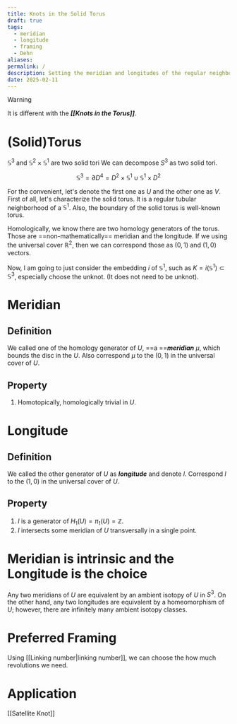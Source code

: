 ```yaml
---
title: Knots in the Solid Torus
draft: true
tags:
  - meridian
  - longitude
  - framing
  - Dehn
aliases: 
permalink: /
description: Setting the meridian and longitudes of the regular neighborhood of a link
date: 2025-02-11
---
```

>[!warning]
>It is different with the ***[[Knots in the Torus]]***. 

 

# (Solid)Torus
$\mathbb{S}^{3}$ and $\mathbb{S}^{2} \times \mathbb{S}^{1}$ are two solid tori
We can decompose $S^{3}$ as two solid tori.

$$\mathbb{S}^{3} = \partial D^{4} = D^{2}\times \mathbb{S}^{1} \cup \mathbb{S}^{1}\times D^{2}$$

For the convenient, let's denote the first one as $U$ and the other one as $V$.
First of all, let's characterize the solid torus. It is a regular tubular neighborhood of a $\mathbb{S}^{1}$. 
Also, the boundary of the solid torus is well-known torus. 


Homologically, we know there are two homology generators of the torus. Those are ==non-mathematically== meridian and the longitude. If we using the universal cover $\mathbb{R}^{2}$, then we can correspond those as $\left(0,1\right)$ and $\left(1,0\right)$ vectors.

Now, I am going to just consider the embedding $i$ of $\mathbb{S}^{1}$, such as $K = i\left(\mathbb{S}^{1}\right) \subset \mathbb{S}^{3}$, especially choose the unknot. (It does not need to be unknot).
# Meridian
## Definition
We called one of the homology generator of $U$, ==a ==***meridian*** $\mu$, which bounds the disc in the $U$.  Also correspond $\mu$ to the $\left(0, 1\right)$ in the universal cover of $U$.

## Property
1. Homotopically, homologically trivial in $U$.
# Longitude
## Definition
We called the other generator of $U$ as ***longitude*** and denote $l$. Correspond $l$ to the $\left(1, 0\right)$ in the universal cover of $U$. 

## Property
1. $l$ is a generator of $H_{1}\left(U\right) = \pi_{1}\left(U\right)= \mathbb{Z}$.
2. $l$ intersects some meridian of $U$ transversally in a single point.

# Meridian is intrinsic and the Longitude is the choice
Any two meridians of $U$ are equivalent by an ambient isotopy of $U$ in $S^{3}$. On the other hand, any two longitudes are equivalent by a homeomorphism of $U$; however, there are infinitely many ambient isotopy classes.


# Preferred Framing
Using [[Linking number|linking number]], we can choose the how much revolutions we need.

# Application
[[Satellite Knot]]
